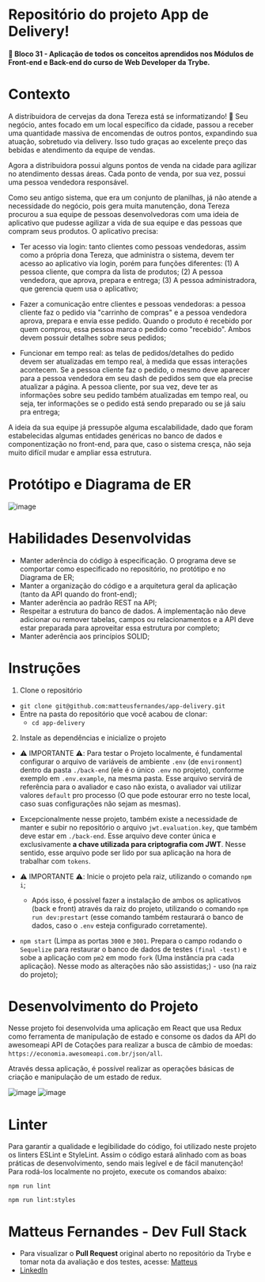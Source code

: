 # Repositório do projeto App de Delivery!
#### :rocket: Bloco 31 - Aplicação de todos os conceitos aprendidos nos Módulos de Front-end e Back-end do curso de Web Developer da Trybe.

# Contexto
A distribuidora de cervejas da dona Tereza está se informatizando! 🚀 Seu negócio, antes focado em um local específico da cidade, passou a receber uma quantidade massiva de encomendas de outros pontos, expandindo sua atuação, sobretudo via delivery. Isso tudo graças ao excelente preço das bebidas e atendimento da equipe de vendas.

Agora a distribuidora possui alguns pontos de venda na cidade para agilizar no atendimento dessas áreas. Cada ponto de venda, por sua vez, possui uma pessoa vendedora responsável.

Como seu antigo sistema, que era um conjunto de planilhas, já não atende a necessidade do negócio, pois gera muita manutenção, dona Tereza procurou a sua equipe de pessoas desenvolvedoras com uma ideia de aplicativo que pudesse agilizar a vida de sua equipe e das pessoas que compram seus produtos. O aplicativo precisa:
- Ter acesso via login: tanto clientes como pessoas vendedoras, assim como a própria dona Tereza, que administra o sistema, devem ter acesso ao aplicativo via login, porém para funções diferentes: (1) A pessoa cliente, que compra da lista de produtos; (2) A pessoa vendedora, que aprova, prepara e entrega; (3) A pessoa administradora, que gerencia quem usa o aplicativo;

- Fazer a comunicação entre clientes e pessoas vendedoras: a pessoa cliente faz o pedido via "carrinho de compras" e a pessoa vendedora aprova, prepara e envia esse pedido. Quando o produto é recebido por quem comprou, essa pessoa marca o pedido como "recebido". Ambos devem possuir detalhes sobre seus pedidos;

- Funcionar em tempo real: as telas de pedidos/detalhes do pedido devem ser atualizadas em tempo real, à medida que essas interações acontecem. Se a pessoa cliente faz o pedido, o mesmo deve aparecer para a pessoa vendedora em seu dash de pedidos sem que ela precise atualizar a página. A pessoa cliente, por sua vez, deve ter as informações sobre seu pedido também atualizadas em tempo real, ou seja, ter informações se o pedido está sendo preparado ou se já saiu pra entrega;

A ideia da sua equipe já pressupõe alguma escalabilidade, dado que foram estabelecidas algumas entidades genéricas no banco de dados e componentização no front-end, para que, caso o sistema cresça, não seja muito difícil mudar e ampliar essa estrutura.

# Protótipo e Diagrama de ER
![image](https://user-images.githubusercontent.com/83843532/188521047-8b2a114d-993f-4c11-80e9-94f5b9a7c854.png)

# Habilidades Desenvolvidas
- Manter aderência do código à especificação. O programa deve se comportar como especificado no repositório, no protótipo e no Diagrama de ER;
- Manter a organização do código e a arquitetura geral da aplicação (tanto da API quando do front-end);
- Manter aderência ao padrão REST na API;
- Respeitar a estrutura do banco de dados. A implementação não deve adicionar ou remover tabelas, campos ou relacionamentos e a API deve estar preparada para aproveitar essa estrutura por completo;
- Manter aderência aos princípios SOLID;

# Instruções

1. Clone o repositório
- `git clone git@github.com:matteusfernandes/app-delivery.git`
- Entre na pasta do repositório que você acabou de clonar:
    - `cd app-delivery`

2. Instale as dependências e inicialize o projeto
- ⚠️ IMPORTANTE ⚠️: Para testar o Projeto localmente, é fundamental configurar o arquivo de variáveis de ambiente `.env` (de `environment`) dentro da pasta `./back-end` (ele é o único `.env` no projeto), conforme exemplo em `.env.example`, na mesma pasta. Esse arquivo servirá de referência para o avaliador e caso não exista, o avaliador vai utilizar valores `default` pro processo (O que pode estourar erro no teste local, caso suas configurações não sejam as mesmas).


- Excepcionalmente nesse projeto, também existe a necessidade de manter e subir no repositório o arquivo `jwt.evaluation.key`, que também deve estar em `./back-end`. Esse arquivo deve conter única e exclusivamente **a chave utilizada para criptografia com JWT**. Nesse sentido, esse arquivo pode ser lido por sua aplicação na hora de trabalhar com `tokens`.

- ⚠️ IMPORTANTE ⚠️: Inicie o projeto pela raiz, utilizando o comando `npm i`;
    - Após isso, é possível fazer a instalação de ambos os aplicativos (back e front) através da raiz do projeto, utilizando o comando `npm run dev:prestart` (esse comando também restaurará o banco de dados, caso o `.env` esteja configurado corretamente).
    
- `npm start` (Limpa as portas `3000` e `3001`. Prepara o campo rodando o `Sequelize` para restaurar o banco de dados de testes `(final -test)` e sobe a aplicação com `pm2` em modo `fork` (Uma instância pra cada aplicação). Nesse modo as alterações não são assistidas;)
      - uso (na raiz do projeto);

# Desenvolvimento do Projeto
Nesse projeto foi desenvolvida uma aplicação em React que usa Redux como ferramenta de manipulação de estado e consome os dados da API do awesomeapi API de Cotações para realizar a busca de câmbio de moedas: `https://economia.awesomeapi.com.br/json/all`.

Através dessa aplicação, é possível realizar as operações básicas de criação e manipulação de um estado de redux.

![image](https://user-images.githubusercontent.com/83843532/188511181-fcf19923-35a6-4834-acaf-047c6d81f395.png)
![image](https://user-images.githubusercontent.com/83843532/188511237-c06ea2fc-71b1-4719-aabf-f6e773f60f56.png)

# Linter
Para garantir a qualidade e legibilidade do código, foi utilizado neste projeto os linters ESLint e StyleLint. Assim o código estará alinhado com as boas práticas de desenvolvimento, sendo mais legível e de fácil manutenção! Para rodá-los localmente no projeto, execute os comandos abaixo:

```
npm run lint

npm run lint:styles
```

# Matteus Fernandes - Dev Full Stack
- Para visualizar o **Pull Request** original aberto no repositório da Trybe e tomar nota da avaliação e dos testes, acesse: [Matteus](https://github.com/tryber/sd-013-b-project-trybewallet/pull/12)
- [LinkedIn](https://www.linkedin.com/in/matteusfernandes/)
